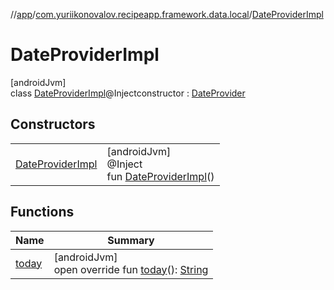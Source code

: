 //[app](../../../index.md)/[com.yuriikonovalov.recipeapp.framework.data.local](../index.md)/[DateProviderImpl](index.md)

# DateProviderImpl

[androidJvm]\
class [DateProviderImpl](index.md)@Injectconstructor : [DateProvider](../../com.yuriikonovalov.recipeapp.data.local/-date-provider/index.md)

## Constructors

| | |
|---|---|
| [DateProviderImpl](-date-provider-impl.md) | [androidJvm]<br>@Inject<br>fun [DateProviderImpl](-date-provider-impl.md)() |

## Functions

| Name | Summary |
|---|---|
| [today](today.md) | [androidJvm]<br>open override fun [today](today.md)(): [String](https://kotlinlang.org/api/latest/jvm/stdlib/kotlin/-string/index.html) |
